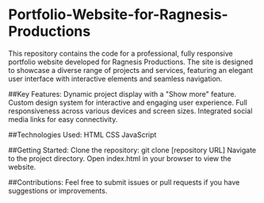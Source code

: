 # Portfolio-Website-for-Ragnesis-Productions
This repository contains the code for a professional, fully responsive portfolio website developed for Ragnesis Productions. The site is designed to showcase a diverse range of projects and services, featuring an elegant user interface with interactive elements and seamless navigation.

##Key Features:
Dynamic project display with a "Show more" feature.
Custom design system for interactive and engaging user experience.
Full responsiveness across various devices and screen sizes.
Integrated social media links for easy connectivity.

##Technologies Used:
HTML
CSS
JavaScript

##Getting Started:
Clone the repository: git clone [repository URL]
Navigate to the project directory.
Open index.html in your browser to view the website.

##Contributions:
Feel free to submit issues or pull requests if you have suggestions or improvements.
